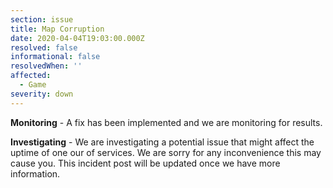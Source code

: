 ```yaml
---
section: issue
title: Map Corruption
date: 2020-04-04T19:03:00.000Z
resolved: false
informational: false
resolvedWhen: ''
affected:
  - Game
severity: down
---
```

**Monitoring** - A fix has been implemented and we are monitoring for results.

**Investigating** - We are investigating a potential issue that might affect the uptime of one our of services. We are sorry for any inconvenience this may cause you. This incident post will be updated once we have more information.